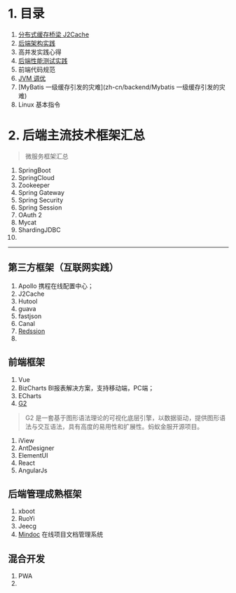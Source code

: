 # 1. 目录

1. [分布式缓存桥梁 J2Cache](zh-cn/backend/Cache)
2. [后端架构实践](zh-cn/backend/Arch)
3. 高并发实践心得
4. [后端性能测试实践](zh-cn/backend/性能测试)
5. 前端代码规范
6. [JVM 调优](zh-cn/backend/JVM)
7. [MyBatis 一级缓存引发的灾难](zh-cn/backend/Mybatis 一级缓存引发的灾难)
8. Linux 基本指令

# 2. 后端主流技术框架汇总

> 微服务框架汇总

1. SpringBoot
2. SpringCloud
3. Zookeeper
4. Spring Gateway
5. Spring Security
6. Spring Session
7. OAuth 2
8. Mycat
9. ShardingJDBC
10. 

---

## 第三方框架（互联网实践）

1. Apollo 携程在线配置中心；
2. J2Cache
3. Hutool
4. guava
5. fastjson
6. Canal
7. [Redssion](https://www.bookstack.cn/read/redisson-wiki-zh/Redisson%e9%a1%b9%e7%9b%ae%e4%bb%8b%e7%bb%8d.md)
8. 



## 前端框架

1. Vue 
2. BizCharts BI报表解决方案，支持移动端，PC端；
3. ECharts 
4. [G2](https://www.bookstack.cn/read/g2-4.x/d1914d23b4739c63.md) 

> G2 是一套基于图形语法理论的可视化底层引擎，以数据驱动，提供图形语法与交互语法，具有高度的易用性和扩展性。蚂蚁金服开源项目。

1. iView
2. AntDesigner
3. ElementUI
4. React
5. AngularJs



## 后端管理成熟框架

1. xboot
2. RuoYi
3. Jeecg
4. [Mindoc](https://github.com/lifei6671/mindoc) 在线项目文档管理系统

## 混合开发

1. PWA
2. 